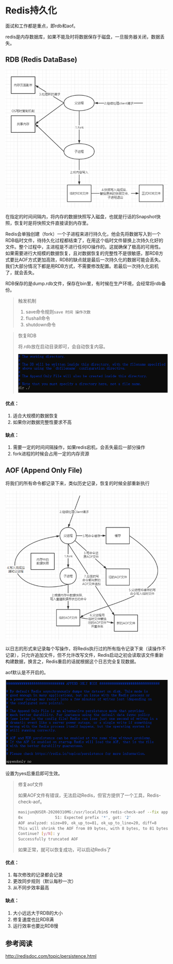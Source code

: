 # Redis持久化

面试和工作都是重点，即rdb和aof。

redis是内存数据库，如果不能及时将数据保存于磁盘，一旦服务器关闭，数据丢失。

## RDB (Redis DataBase)

![image-20210614212609644](./imgs/9/image-20210614212609644.png)

在指定的时间间隔内，将内存的数据快照写入磁盘，也就是行话的Snapshot快照，恢复时是将快照文件直接读到内存里。

Redis会单独创建（fork）一个子进程来进行持久化，他会先将数据写入到一个RDB临时文件，待持久化过程都结束了，在用这个临时文件替换上次持久化好的文件。整个过程中，主进程是不进行任何IO操作的。这就确保了极高的可用性。如果需要进行大规模的数据恢复，且对数据恢复的完整性不是很敏感，那RDB方式要比AOF方式更加高效，RDB的缺点就是最后一次持久化的数据可能会丢失。我们大部分情况下都是用RDB方式，不需要修改配置。若最后一次持久化宕机了，就会丢失。

RDB保存的是dump.rdb文件，保存在bin里，有时候在生产环境，会经常将rdb备份。

> 触发机制
>
> 1. save命令规则`save 时间 操作次数`
> 2. flushall命令
> 3. shutdown命令

> 恢复RDB
>
> 将.rdb放在启动目录即可，会自动恢复内容。
>
> ![image-20210614220738030](./imgs/9/image-20210614220738030.png)

#### 优点：

1. 适合大规模的数据恢复
2. 如果你对数据完整性要求不高

#### 缺点：

1. 需要一定的时间间隔操作，如果redis宕机，会丢失最后一部分操作
2. fork进程的时候会占用一定的内存资源

## AOF (Append Only File)

将我们的所有命令都记录下来，类似历史记录，恢复的时候全部重新执行

![image-20210614223405297](./imgs/9/image-20210614223405297.png)

以日志的形式来记录每个写操作，将Redis执行过的所有指令记录下来（读操作不记录），只允许追加文件，但不允许改写文件，Redis启动之初会读取该文件重新构建数据，换言之，Redis重启的话就根据这个日志完全复现数据。

aof默认是不开启的。

![image-20210614223711911](./imgs/9/image-20210614223711911.png)

设置为yes后重启即可生效。

> 修复aof文件
>
> 如果AOF文件有错误，无法启动Redis，但官方提供了一个工具，Redis-check-aof。
>
> ```sh
> masijun@USER-20200310MG:/usr/local/bin$ redis-check-aof --fix append*
> 0x              51: Expected prefix '*', got: '2'
> AOF analyzed: size=89, ok_up_to=81, ok_up_to_line=20, diff=8
> This will shrink the AOF from 89 bytes, with 8 bytes, to 81 bytes
> Continue? [y/N]: y
> Successfully truncated AOF
> ```
>
> 如果正常，就可以恢复成功，可以启动Redis了

#### 优点：

1. 每次修改的记录都会记录
2. 更改同步规则（默认每秒一次）
3. 从不同步效率最高

#### 缺点：

1. 大小远远大于RDB的大小
2. 修复速度也比RDB满
3. 运行效率也要比RDB慢

## 参考阅读

http://redisdoc.com/topic/persistence.html

